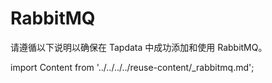 # RabbitMQ

请遵循以下说明以确保在 Tapdata 中成功添加和使用 RabbitMQ。

import Content from '../../../../reuse-content/_rabbitmq.md';

<Content />